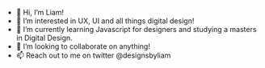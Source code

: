 - 👋 Hi, I’m Liam!
- 👀 I’m interested in UX, UI and all things digital design!
- 🌱 I’m currently learning Javascript for designers and studying a masters in Digital Design.
- 💞️ I’m looking to collaborate on anything!
- 📫 Reach out to me on twitter @designsbyliam

<!---
designsbyliam/designsbyliam is a ✨ special ✨ repository because its `README.md` (this file) appears on your GitHub profile.
You can click the Preview link to take a look at your changes.
--->
